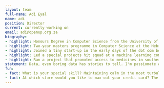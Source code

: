```yaml
---
layout: team
full-name: Adi Eyal
name: adi
position: Director
current: currently working on
email: adi@openup.org.za
biography:
- highlight: Honours Degree in Computer Science from the University of Cape Town
- highlight: Two-year masters programme in Computer Science at the Hebrew University in Jerusalem
- highlight: Joined a tiny start-up in the early days of the dot com boom.
- highlight: Led a special projects hit squad at a machine learning company
- highlight: Ran a project that promoted access to medicines in southern Africa by injecting procurement data into the pharmaceutical marketplace.
statement: Data, even boring data has stories to tell. I'm passionate about showing people how to find them and, in the process, learn more about our society. My professional career includes working for the 'data dark side', where I wrote algorithms that slurped information from the web for marketing purposes. The usual not-sure-I-want-to-tell-my-mother sort of stuff. <br><br> I realised a few years ago that my skills can be used more meaningfully. My first exposure to this space was using information to reduce information asymmetries in the pharmaceutical marketplace in southern Africa. The major highlight was letting pharmaceutical companies know that country procurement offices know what the market price of medicines was. The resultant savings confirmed the importance of real intelligence in decision-making. In this case, ensuring that countries' pharmaceutical budgets stretched further to buy more medicines. <br><br> As an organisation, I believe that OpenUp is testing boundaries. We are pioneers in this space in South Africa. While we follow in the footsteps of other civic tech organisations internationally, every country has its nuances, difficulties and challenges. We're feeling our way around, and hopefully challenging boundaries and walking the road less travelled.
fun:
- fact: What is your special skill? Maintaining calm in the most turbulent of situations.
- fact: At which store would you like to max-out your credit card? The R1 store :)
---
```

